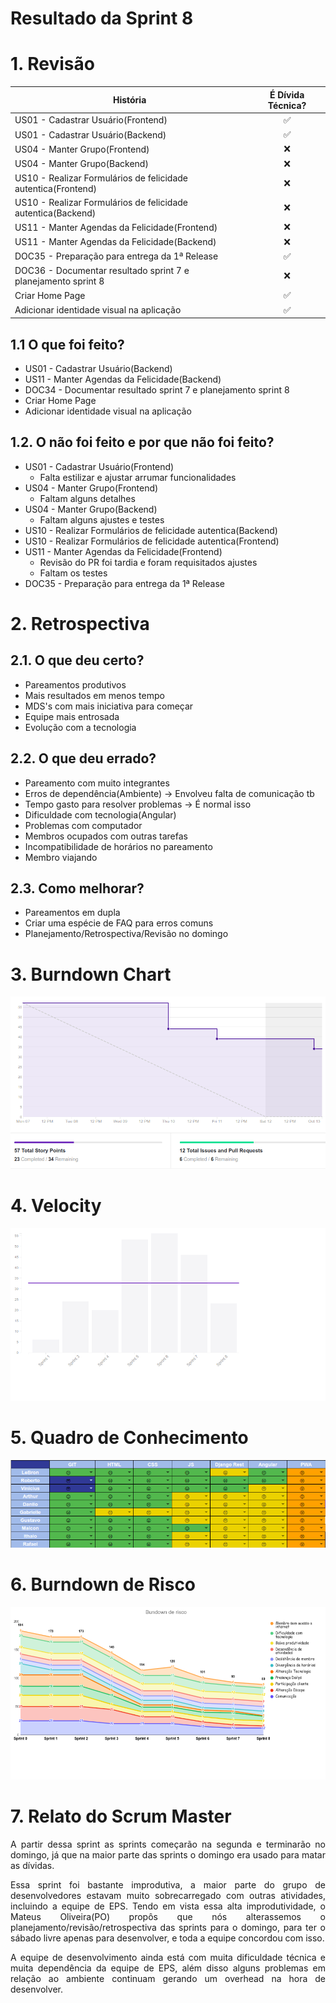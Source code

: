 # Resultado da Sprint 8

 # 1. Revisão

| História | É Dívida Técnica? |
| -------- | :----: |
| US01 - Cadastrar Usuário(Frontend) | :white_check_mark: |
| US01 - Cadastrar Usuário(Backend) | :white_check_mark: |
| US04 - Manter Grupo(Frontend) | :x: |
| US04 - Manter Grupo(Backend) | :x: |
| US10 - Realizar Formulários de felicidade autentica(Frontend) | :x: |
| US10 - Realizar Formulários de felicidade autentica(Backend) | :x: |
| US11 - Manter Agendas da Felicidade(Frontend) | :x: |
| US11 - Manter Agendas da Felicidade(Backend) | :x: |
| DOC35 - Preparação para entrega da 1ª Release | :white_check_mark: |
| DOC36 - Documentar resultado sprint 7 e planejamento sprint 8 | :x: |
| Criar Home Page | :white_check_mark: |
| Adicionar identidade visual na aplicação | :white_check_mark: |


## 1.1 O que foi feito?
* US01 - Cadastrar Usuário(Backend)
* US11 - Manter Agendas da Felicidade(Backend)
* DOC34 - Documentar resultado sprint 7 e planejamento sprint 8
* Criar Home Page
* Adicionar identidade visual na aplicação

## 1.2. O não foi feito e por que não foi feito?
* US01 - Cadastrar Usuário(Frontend)
    * Falta estilizar e ajustar arrumar funcionalidades
* US04 - Manter Grupo(Frontend)
    * Faltam alguns detalhes
* US04 - Manter Grupo(Backend)
    * Faltam alguns ajustes e testes
* US10 - Realizar Formulários de felicidade autentica(Backend)
* US10 - Realizar Formulários de felicidade autentica(Frontend)
* US11 - Manter Agendas da Felicidade(Frontend)
    * Revisão do PR foi tardia e foram requisitados ajustes
    * Faltam os testes
* DOC35 - Preparação para entrega da 1ª Release

# 2. Retrospectiva

## 2.1. O que deu certo?  

* Pareamentos produtivos
* Mais resultados em menos tempo
* MDS's com mais iniciativa para começar
* Equipe mais entrosada
* Evolução com a tecnologia


## 2.2. O que deu errado? 

* Pareamento com muito integrantes
* Erros de dependência(Ambiente) -> Envolveu falta de comunicação tb
* Tempo gasto para resolver problemas -> É normal isso
* Dificuldade com tecnologia(Angular)
* Problemas com computador
* Membros ocupados com outras tarefas
* Incompatibilidade de horários no pareamento
* Membro viajando

## 2.3. Como melhorar?
* Pareamentos em dupla
* Criar uma espécie de FAQ para erros comuns
* Planejamento/Retrospectiva/Revisão no domingo



# 3. Burndown Chart
![Sprint 8 - Burndown](../../assets/img/burndown/burndown8.png)

# 4. Velocity
![Sprint 8 - Velocity](../../assets/img/velocity/velocity8.png)

# 5. Quadro de Conhecimento
![Sprint 8 - Quadro de conhecimento](../../assets/img/quadro_conhecimento/quadro_conhecimento8.png)

# 6. Burndown de Risco
![Sprint 8 - Burndown de Risco](../../assets/img/burndown_risco/burndown_risco8.png)

# 7. Relato do Scrum Master
<p align = "justify">
    A partir dessa sprint as sprints começarão na segunda e terminarão no domingo, já que na maior parte das sprints o domingo era usado para matar as dívidas.
</p>
<p align = "justify">
    Essa sprint foi bastante improdutiva, a maior parte do grupo de desenvolvedores estavam muito sobrecarregado com outras atividades, incluindo a equipe de EPS. Tendo em vista essa alta improdutividade, o Mateus Oliveira(PO) propôs que nós alterassemos o planejamento/revisão/retrospectiva das sprints para o domingo, para ter o sábado livre apenas para desenvolver, e toda a equipe concordou com isso.
</p>
<p align = "justify">
    A equipe de desenvolvimento ainda está com muita dificuldade técnica e muita dependência da equipe de EPS, além disso alguns problemas em relação ao ambiente continuam gerando um overhead na hora de desenvolver.
</p>




